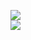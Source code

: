 [![](https://img.shields.io/badge/Made%20With-Github%20Spray-lightgrey.svg?style=for-the-badge&logo=github)](https://github.com/Annihil/github-spray#28011)  
[![](https://i.imgur.com/2DrTn0Z.gif)](https://github.com/Annihil/github-spray)